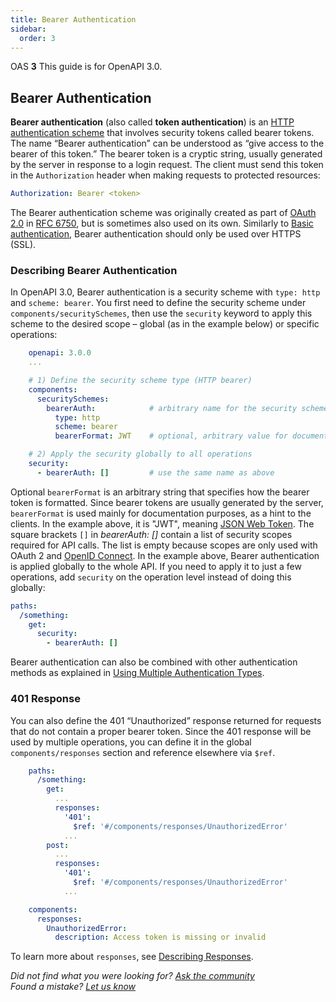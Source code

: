 ```yaml
---
title: Bearer Authentication
sidebar:
  order: 3
---
```


OAS **3** This guide is for OpenAPI 3.0.

## Bearer Authentication

**Bearer authentication** (also called **token authentication**) is an [HTTP authentication scheme](https://developer.mozilla.org/en-US/docs/Web/HTTP/Authentication) that involves security tokens called bearer tokens. The name “Bearer authentication” can be understood as “give access to the bearer of this token.” The bearer token is a cryptic string, usually generated by the server in response to a login request. The client must send this token in the `Authorization` header when making requests to protected resources:

```yaml
Authorization: Bearer <token>
```

The Bearer authentication scheme was originally created as part of [OAuth 2.0](/specification/authentication/oauth2/) in [RFC 6750](https://tools.ietf.org/html/rfc6750), but is sometimes also used on its own. Similarly to [Basic authentication](/specification/authentication/basic-authentication/), Bearer authentication should only be used over HTTPS (SSL).

### Describing Bearer Authentication

In OpenAPI 3.0, Bearer authentication is a security scheme with `type: http` and `scheme: bearer`. You first need to define the security scheme under `components/securitySchemes`, then use the `security` keyword to apply this scheme to the desired scope – global (as in the example below) or specific operations:

```yaml
    openapi: 3.0.0
    ...

    # 1) Define the security scheme type (HTTP bearer)
    components:
      securitySchemes:
        bearerAuth:            # arbitrary name for the security scheme
          type: http
          scheme: bearer
          bearerFormat: JWT    # optional, arbitrary value for documentation purposes

    # 2) Apply the security globally to all operations
    security:
      - bearerAuth: []         # use the same name as above
```

Optional `bearerFormat` is an arbitrary string that specifies how the bearer token is formatted. Since bearer tokens are usually generated by the server, `bearerFormat` is used mainly for documentation purposes, as a hint to the clients. In the example above, it is "JWT", meaning [JSON Web Token](https://jwt.io). The square brackets `[]` in _bearerAuth: \[\]_ contain a list of security scopes required for API calls. The list is empty because scopes are only used with OAuth 2 and [OpenID Connect](/specification/authentication/openid-connect-discovery/). In the example above, Bearer authentication is applied globally to the whole API. If you need to apply it to just a few operations, add `security` on the operation level instead of doing this globally:

```yaml
paths:
  /something:
    get:
      security:
        - bearerAuth: []
```

Bearer authentication can also be combined with other authentication methods as explained in [Using Multiple Authentication Types](/specification/authentication/#multiple).

### 401 Response

You can also define the 401 “Unauthorized” response returned for requests that do not contain a proper bearer token. Since the 401 response will be used by multiple operations, you can define it in the global `components/responses` section and reference elsewhere via `$ref`.

```yaml
    paths:
      /something:
        get:
          ...
          responses:
            '401':
              $ref: '#/components/responses/UnauthorizedError'
            ...
        post:
          ...
          responses:
            '401':
              $ref: '#/components/responses/UnauthorizedError'
            ...

    components:
      responses:
        UnauthorizedError:
          description: Access token is missing or invalid
```

To learn more about `responses`, see [Describing Responses](/specification/describing-responses/).

_Did not find what you were looking for? [Ask the community](https://community.smartbear.com/t5/Swagger-Open-Source-Tools/bd-p/SwaggerOSTools)  
Found a mistake? [Let us know](https://github.com/swagger-api/swagger.io/issues)_
